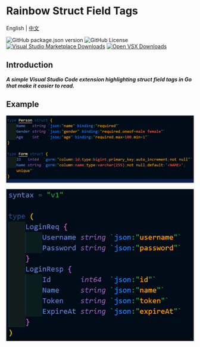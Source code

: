 # Rainbow Struct Field Tags

English | [中文](README.zh.md)

![GitHub package.json version](https://img.shields.io/github/package-json/v/se-dev-pion/rainbow-struct-field-tags?color=11bb1f) ![GitHub License](https://img.shields.io/github/license/se-dev-pion/rainbow-struct-field-tags?color=282661) [![Visual Studio Marketplace Downloads](https://img.shields.io/visual-studio-marketplace/d/se-dev-pion.rainbow-struct-field-tags?label=ms-market+downloads&color=0078d4)](https://marketplace.visualstudio.com/items?itemName=se-dev-pion.rainbow-struct-field-tags) [![Open VSX Downloads](https://img.shields.io/open-vsx/dt/se-dev-pion/rainbow-struct-field-tags?label=open-vsx+downloads&color=c160ef)](https://open-vsx.org/extension/se-dev-pion/rainbow-struct-field-tags)

## Introduction

***A simple Visual Studio Code extension highlighting struct field tags in Go that make it easier to read.***

## Example

![go.png](https://raw.githubusercontent.com/se-dev-pion/rainbow-struct-field-tags/refs/heads/main/images/go.png)

![goctl.png](https://raw.githubusercontent.com/se-dev-pion/rainbow-struct-field-tags/refs/heads/main/images/goctl.png)
